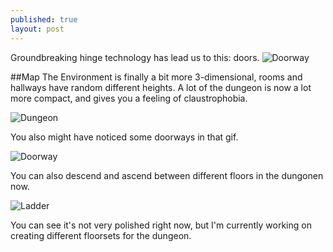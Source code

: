 ```yaml
---
published: true
layout: post
---
```


Groundbreaking hinge technology has lead us to this: doors.
![Doorway](http://i.imgur.com/2dibyGF.gif)

<!--excerpt-->

##Map
The Environment is finally a bit more 3-dimensional, rooms and hallways have random different heights. A lot of the dungeon is now a lot more compact, and gives you a feeling of claustrophobia.

![Dungeon](http://i.imgur.com/vPQQblD.gif)

You also might have noticed some doorways in that gif.

![Doorway](http://i.imgur.com/2dibyGF.gif)

You can also descend and ascend between different floors in the dungonen now. 

![Ladder](http://i.imgur.com/EwnUuZ4.gif)

You can see it's not very polished right now, but I'm currently working on creating different floorsets for the dungeon.
    
